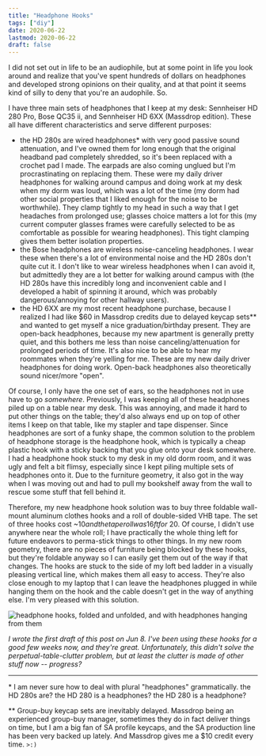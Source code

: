 ```yaml
---
title: "Headphone Hooks"
tags: ["diy"]
date: 2020-06-22
lastmod: 2020-06-22
draft: false
---
```


I did not set out in life to be an audiophile, but at some point in life you look around and realize that you've spent hundreds of dollars on headphones and developed strong opinions on their quality, and at that point it seems kind of silly to deny that you're an audophile.  So.

I have three main sets of headphones that I keep at my desk: Sennheiser HD 280 Pro, Bose QC35 ii, and Sennheiser HD 6XX (Massdrop edition).  These all have different characteristics and serve different purposes:

* the HD 280s are wired headphones* with very good passive sound attenuation, and I've owned them for long enough that the original headband pad completely shredded, so it's been replaced with a crochet pad I made.  The earpads are also coming unglued but I'm procrastinating on replacing them.  These were my daily driver headphones for walking around campus and doing work at my desk when my dorm was loud, which was a lot of the time (my dorm had other social properties that I liked enough for the noise to be worthwhile).  They clamp tightly to my head in such a way that I get headaches from prolonged use; glasses choice matters a lot for this (my current computer glasses frames were carefully selected to be as comfortable as possible for wearing headphones).  This tight clamping gives them better isolation properties.
* the Bose headphones are wireless noise-canceling headphones.  I wear these when there's a lot of environmental noise and the HD 280s don't quite cut it.  I don't like to wear wireless headphones when I can avoid it, but admittedly they are a lot better for walking around campus with (the HD 280s have this incredibly long and inconvenient cable and I developed a habit of spinning it around, which was probably dangerous/annoying for other hallway users).
* the HD 6XX are my most recent headphone purchase, because I realized I had like $60 in Massdrop credits due to delayed keycap sets** and wanted to get myself a nice graduation/birthday present.  They are open-back headphones, because my new apartment is generally pretty quiet, and this bothers me less than noise canceling/attenuation for prolonged periods of time.  It's also nice to be able to hear my roommates when they're yelling for me.  These are my new daily driver headphones for doing work.  Open-back headphones also theoretically sound nicer/more "open".

Of course, I only have the one set of ears, so the headphones not in use have to go _somewhere_.  Previously, I was keeping all of these headphones piled up on a table near my desk.  This was annoying, and made it hard to put other things on the table; they'd also always end up on top of other items I keep on that table, like my stapler and tape dispenser.  Since headphones are sort of a funky shape, the common solution to the problem of headphone storage is the headphone hook, which is typically a cheap plastic hook with a sticky backing that you glue onto your desk somewhere.  I had a headphone hook stuck to my desk in my old dorm room, and it was ugly and felt a bit flimsy, especially since I kept piling multiple sets of headphones onto it.  Due to the furniture geometry, it also got in the way when I was moving out and had to pull my bookshelf away from the wall to rescue some stuff that fell behind it.

Therefore, my new headphone hook solution was to buy three foldable wall-mount aluminum clothes hooks and a roll of double-sided VHB tape.  The set of three hooks cost ~$10 and the tape roll was 16ft for ~$20.  Of course, I didn't use anywhere near the whole roll; I have practically the whole thing left for future endeavors to perma-stick things to other things.  In my new room geometry, there are no pieces of furniture being blocked by these hooks, but they're foldable anyway so I can easily get them out of the way if that changes.  The hooks are stuck to the side of my loft bed ladder in a visually pleasing vertical line, which makes them all easy to access.  They're also close enough to my laptop that I can leave the headphones plugged in while hanging them on the hook and the cable doesn't get in the way of anything else.  I'm very pleased with this solution.

![headphone hooks, folded and unfolded, and with headphones hanging from them](/img/headphone_hooks.png)

_I wrote the first draft of this post on Jun 8.  I've been using these hooks for a good few weeks now, and they're great.  Unfortunately, this didn't solve the perpetual-table-clutter problem, but at least the clutter is made of other stuff now -- progress?_

---

\* I am never sure how to deal with plural "headphones" grammatically.  the HD 280s are?  the HD 280 is a headphones?  the HD 280 is a headphone?

\** Group-buy keycap sets are inevitably delayed.  Massdrop being an experienced group-buy manager, sometimes they do in fact deliver things on time, but I am a big fan of SA profile keycaps, and the SA production line has been very backed up lately.  And Massdrop gives me a $10 credit every time.  `>:)`
